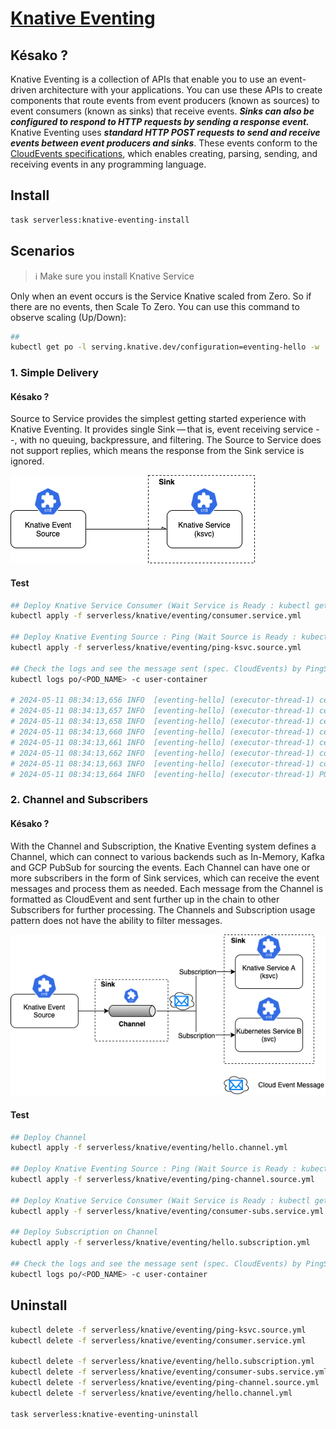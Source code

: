 # [Knative Eventing][knative-eventing-doc]

## Késako ?

Knative Eventing is a collection of APIs that enable you to use an event-driven architecture with your applications. You can use these APIs to create components that route events from event producers (known as sources) to event consumers (known as sinks) that receive events. ***Sinks can also be configured to respond to HTTP requests by sending a response event.***
Knative Eventing uses ***standard HTTP POST requests to send and receive events between event producers and sinks***. These events conform to the [CloudEvents specifications][cloudevents-specifications], which enables creating, parsing, sending, and receiving events in any programming language.

## Install

```bash
task serverless:knative-eventing-install
```

## Scenarios

> ℹ️ Make sure you install Knative Service

Only when an event occurs is the Service Knative scaled from Zero. So if there are no events, then Scale To Zero. You can use this command to observe scaling (Up/Down):

```bash
## 
kubectl get po -l serving.knative.dev/configuration=eventing-hello -w
```

### 1. Simple Delivery

#### Késako ?

Source to Service provides the simplest getting started experience with Knative Eventing. It provides single Sink — that is, event receiving service --, with no queuing, backpressure, and filtering. The Source to Service does not support replies, which means the response from the Sink service is ignored.

![Simple Delivery](../../images/knative-source-sink.png)

#### Test

```bash
## Deploy Knative Service Consumer (Wait Service is Ready : kubectl get ksvc)
kubectl apply -f serverless/knative/eventing/consumer.service.yml

## Deploy Knative Eventing Source : Ping (Wait Source is Ready : kubectl get pingsources)
kubectl apply -f serverless/knative/eventing/ping-ksvc.source.yml

## Check the logs and see the message sent (spec. CloudEvents) by PingSource
kubectl logs po/<POD_NAME> -c user-container

# 2024-05-11 08:34:13,656 INFO  [eventing-hello] (executor-thread-1) ce-id=ffd53eae-8ca9-4ae9-bb19-857aa889f66d
# 2024-05-11 08:34:13,657 INFO  [eventing-hello] (executor-thread-1) ce-source=/apis/v1/namespaces/default/pingsources/# eventing-hello-ping-source
# 2024-05-11 08:34:13,658 INFO  [eventing-hello] (executor-thread-1) ce-specversion=1.0
# 2024-05-11 08:34:13,660 INFO  [eventing-hello] (executor-thread-1) ce-time=2024-05-11T08:34:00.285888925Z
# 2024-05-11 08:34:13,661 INFO  [eventing-hello] (executor-thread-1) ce-type=dev.knative.sources.ping
# 2024-05-11 08:34:13,662 INFO  [eventing-hello] (executor-thread-1) content-type=null
# 2024-05-11 08:34:13,663 INFO  [eventing-hello] (executor-thread-1) content-length=48
# 2024-05-11 08:34:13,664 INFO  [eventing-hello] (executor-thread-1) POST:{"message": "Thanks for doing Knative Tutorial"}
```

### 2. Channel and Subscribers

#### Késako ?

With the Channel and Subscription, the Knative Eventing system defines a Channel, which can connect to various backends such as In-Memory, Kafka and GCP PubSub for sourcing the events. Each Channel can have one or more subscribers in the form of Sink services, which can receive the event messages and process them as needed. Each message from the Channel is formatted as CloudEvent and sent further up in the chain to other Subscribers for further processing. The Channels and Subscription usage pattern does not have the ability to filter messages.

![Channel and Subscribers](../../images/knative-channels-subs.png)

#### Test

```bash
## Deploy Channel
kubectl apply -f serverless/knative/eventing/hello.channel.yml

## Deploy Knative Eventing Source : Ping (Wait Source is Ready : kubectl get pingsources)
kubectl apply -f serverless/knative/eventing/ping-channel.source.yml

## Deploy Knative Service Consumer (Wait Service is Ready : kubectl get ksvc)
kubectl apply -f serverless/knative/eventing/consumer-subs.service.yml

## Deploy Subscription on Channel
kubectl apply -f serverless/knative/eventing/hello.subscription.yml

## Check the logs and see the message sent (spec. CloudEvents) by PingSource
kubectl logs po/<POD_NAME> -c user-container
```

## Uninstall

```bash
kubectl delete -f serverless/knative/eventing/ping-ksvc.source.yml
kubectl delete -f serverless/knative/eventing/consumer.service.yml

kubectl delete -f serverless/knative/eventing/hello.subscription.yml
kubectl delete -f serverless/knative/eventing/consumer-subs.service.yml
kubectl delete -f serverless/knative/eventing/ping-channel.source.yml
kubectl delete -f serverless/knative/eventing/hello.channel.yml

task serverless:knative-eventing-uninstall
```

<!-- Links -->
[knative-eventing-doc]: https://knative.dev/docs/eventing/
[cloudevents-specifications]: https://cloudevents.io/